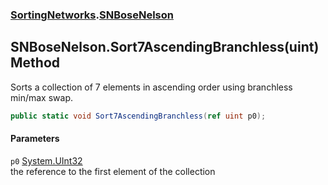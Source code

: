### [SortingNetworks](./SortingNetworks.md 'SortingNetworks').[SNBoseNelson](./SortingNetworks-SNBoseNelson.md 'SortingNetworks.SNBoseNelson')
## SNBoseNelson.Sort7AscendingBranchless(uint) Method
Sorts a collection of 7 elements in ascending order using branchless min/max swap.  
```csharp
public static void Sort7AscendingBranchless(ref uint p0);
```
#### Parameters
<a name='SortingNetworks-SNBoseNelson-Sort7AscendingBranchless(uint)-p0'></a>
`p0` [System.UInt32](https://docs.microsoft.com/en-us/dotnet/api/System.UInt32 'System.UInt32')  
the reference to the first element of the collection  
  
